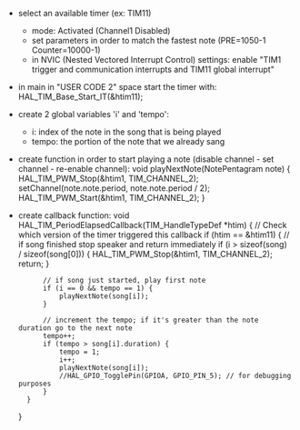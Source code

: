 - select an available timer (ex: TIM11)
	- mode: Activated (Channel1 Disabled)
	- set parameters in order to match the fastest note (PRE=1050-1 Counter=10000-1)
	- in NVIC (Nested Vectored Interrupt Control) settings: enable "TIM1 trigger and communication interrupts and TIM11 global interrupt"

- in main in "USER CODE 2" space start the timer with:  HAL_TIM_Base_Start_IT(&htim11);
- create 2 global variables 'i' and 'tempo':
	- i: index of the note in the song that is being played
	- tempo: the portion of the note that we already sang
	
- create function in order to start playing a note (disable channel - set channel - re-enable channel): 
	void playNextNote(NotePentagram note) {
		HAL_TIM_PWM_Stop(&htim1, TIM_CHANNEL_2);
		setChannel(note.note.period, note.note.period / 2);
		HAL_TIM_PWM_Start(&htim1, TIM_CHANNEL_2);
	}

- create callback function:
	void HAL_TIM_PeriodElapsedCallback(TIM_HandleTypeDef *htim) {
		// Check which version of the timer triggered this callback
		if (htim == &htim11) {
			// if song finished stop speaker and return immediately
			if (i > sizeof(song) / sizeof(song[0])) {
				HAL_TIM_PWM_Stop(&htim1, TIM_CHANNEL_2);
				return;
			}

			// if song just started, play first note
			if (i == 0 && tempo == 1) {
				playNextNote(song[i]);
			}

			// increment the tempo; if it's greater than the note duration go to the next note
			tempo++;
			if (tempo > song[i].duration) {
				tempo = 1;
				i++;
				playNextNote(song[i]);
				//HAL_GPIO_TogglePin(GPIOA, GPIO_PIN_5); // for debugging purposes
			}
		}
	}